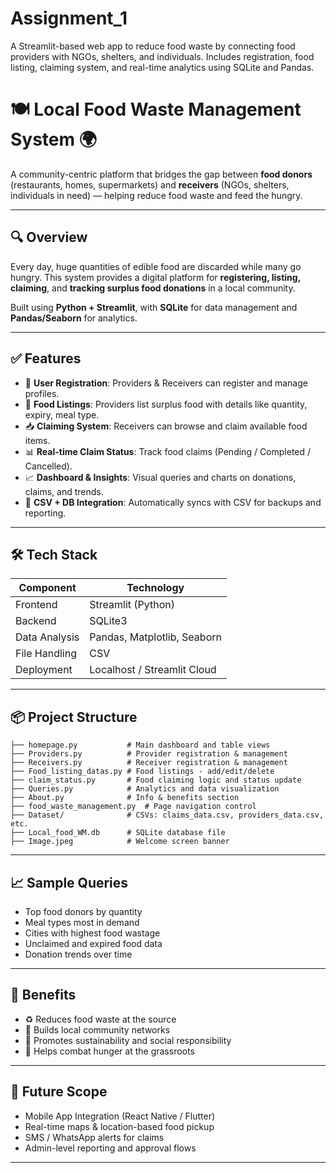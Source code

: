 # Assignment_1
A Streamlit-based web app to reduce food waste by connecting food providers with NGOs, shelters, and individuals. Includes registration, food listing, claiming system, and real-time analytics using SQLite and Pandas.
# 🍽️ Local Food Waste Management System 🌍

A community-centric platform that bridges the gap between **food donors** (restaurants, homes, supermarkets) and **receivers** (NGOs, shelters, individuals in need) — helping reduce food waste and feed the hungry.

---

## 🔍 Overview

Every day, huge quantities of edible food are discarded while many go hungry. This system provides a digital platform for **registering, listing, claiming**, and **tracking surplus food donations** in a local community.

Built using **Python + Streamlit**, with **SQLite** for data management and **Pandas/Seaborn** for analytics.

---

## ✅ Features

- 🔐 **User Registration**: Providers & Receivers can register and manage profiles.
- 🍱 **Food Listings**: Providers list surplus food with details like quantity, expiry, meal type.
- 📥 **Claiming System**: Receivers can browse and claim available food items.
- 📊 **Real-time Claim Status**: Track food claims (Pending / Completed / Cancelled).
- 📈 **Dashboard & Insights**: Visual queries and charts on donations, claims, and trends.
- 📂 **CSV + DB Integration**: Automatically syncs with CSV for backups and reporting.

---

## 🛠️ Tech Stack

| Component       | Technology              |
|----------------|--------------------------|
| Frontend       | Streamlit (Python)       |
| Backend        | SQLite3                  |
| Data Analysis  | Pandas, Matplotlib, Seaborn |
| File Handling  | CSV                      |
| Deployment     | Localhost / Streamlit Cloud |

---

## 📦 Project Structure

```
├── homepage.py           # Main dashboard and table views
├── Providers.py          # Provider registration & management
├── Receivers.py          # Receiver registration & management
├── Food_listing_datas.py # Food listings - add/edit/delete
├── claim_status.py       # Food claiming logic and status update
├── Queries.py            # Analytics and data visualization
├── About.py              # Info & benefits section
├── food_waste_management.py  # Page navigation control
├── Dataset/              # CSVs: claims_data.csv, providers_data.csv, etc.
├── Local_food_WM.db      # SQLite database file
├── Image.jpeg            # Welcome screen banner
```

---

## 📈 Sample Queries

- Top food donors by quantity
- Meal types most in demand
- Cities with highest food wastage
- Unclaimed and expired food data
- Donation trends over time

---

## 🌟 Benefits

- ♻️ Reduces food waste at the source
- 🤝 Builds local community networks
- 🌱 Promotes sustainability and social responsibility
- 🍛 Helps combat hunger at the grassroots

---

## 🚀 Future Scope

- Mobile App Integration (React Native / Flutter)
- Real-time maps & location-based food pickup
- SMS / WhatsApp alerts for claims
- Admin-level reporting and approval flows

---
